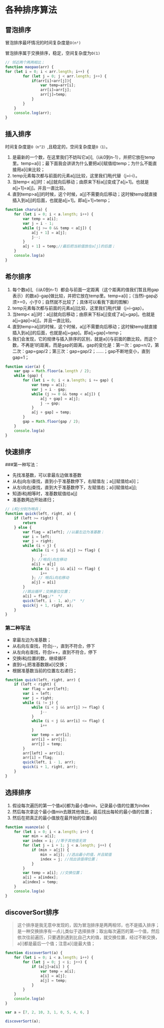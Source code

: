 # 各种排序算法

## 冒泡排序
冒泡排序最坏情况的时间复杂度是`O(n²) `

冒泡排序属于交换排序，稳定，空间复杂度为`O(1)`
```js
// 邻近两个两两相比；
function maopao(arr) {
for (let i = 0; i < arr.length; i++) {
        for (let j = 0; j < arr.length; j++) {
            if(arr[i]<arr[j]){
                var temp=arr[i];
                arr[i]=arr[j];
                arr[j]=temp;
            }     
        }
    }
    console.log(arr);
}
```

## 插入排序
时间复杂度是`O（n^2）`,且稳定的，空间复杂度是`O（1）`。

1. 是最新的一个数，在这里我们不妨叫它a[i],（i从0到n-1），并把它放在temp里。temp=a[i]；最下面我会讲讲为什么要把a[i]赋值给temp；为什么不能直接用a[i]来比较；
2. temp元素每次都与前面的元素a[j]比较，这里我们用j代替（j=i-i）。
3. 当temp< a[j]时：a[j]就向后移动；由原来下标a[j]变成了a[j+1]。也就是a[j+1]=a[j]。并且一直比较。
4. 直到temp>a[j]的时候，这个时候，a[j]不需要向后移动；这时候temp就直接插入到a[j]的后面，也就是a[j+1]。即a[j+1]=temp；
```js
function charu(a) {
    for (let i = 0; i < a.length; i++) {
        var temp = a[i];
        var j = i - 1;
        while (j >= 0 && temp < a[j]) {
            a[j + 1] = a[j];
            j--;
        }
        a[j + 1] = temp;//最后把当前值放在a[j]的后面；
    }
    console.log(a)
}
```

## 希尔排序
1. 每个数a[i],（i从0到n-1）都会与前面一定距离（这个距离的值我们暂且用gap表示）的数a[i-gap]做比较，并把它放在temp里。temp=a[i]；（当然i-gap必须>=0，小于0；自然就不比较了；具体可以看我下面的图解）
2. temp元素每次都与前面的元素a[j]比较，这里我们用j代替（j=i-gap）。
3. 当temp< a[j]时：a[j]就向后移动；由原来下标a[j]变成了a[j+gap]。也就是a[j+gap]=a[j]。并且一直比较。
4. 直到temp>a[j]的时候，这个时候，a[j]不需要向后移动；这时候temp就直接插入到a[j]的后面，也就是a[j+gap]。即a[j+gap]=temp；
5. 我们会发现，它的规律与插入排序的区别，就是a[i]与前面的数比较。而这个数，不再是1的距离，而是gap的距离。gap的变化是：第一次：gap=n/2，第二次：gap=gap/2；第三次：gap=gap/2；……；gap不断地变小，直到gap=1；
```js
function xier(a) {
    var gap = Math.floor(a.length / 2);
    while (gap) {
        for (let i = 0; i < a.length; i += gap) {
            var temp = a[i];
            var j = i - gap;
            while (j >= 0 && temp < a[j]) {
                a[j + gap] = a[j];
                j -= gap;
            }
            a[j + gap] = temp;
        }
        gap = Math.floor(gap / 2);
    }
    console.log(a)
}
```

## 快速排序

###第一种写法：
- 先找准基数，可以拿最左边做准基数
- 从右j向左i查找，直到小于准基数停下，右赋值左；a[j]赋值给a[i]；
- 从左i向右j查找，直到大于准基数停下，左赋值右；a[i]赋值给a[j];
- 知道i和j相等时，准基数赋值给a[j]
- 准基数两边开始递归；
```js
// i和j分别为哨兵；
function quick(left, right, a) {
    if (left >= right) {
        return
    } else {
        var flag = a[left]; //以最左边为准基数；
        var i = left;
        var j = right;
        while (i < j) {
            while (i < j && a[j] >= flag) {
                j--
            }; //哨兵j向左移动
            a[i] = a[j]
            while (i < j && a[i] <= flag) {
                i++
            }; // 哨兵i向右移动
            a[j] = a[i]
        }
        //跳出循环；交换基位位置；
        a[i] = flag;/*  */
        quick(left, i - 1, a);/*  */
        quick(j + 1, right, a);
    }
}
```


### 第二种写法
- 拿最左边为准基数；
- 从右向左查找，符合j--，直到不符合，停下
- 从左向右查找，符合i++，直到不符合，停下
- 交换i和j位置的数，继续循环
- 直到i=j,把准基数跟a[i]交换；
- 根据准基数当前的位置左右递归；
```js
function quick(left, right, arr) {
    if (left < right) {
        var flag = arr[left];
        var i = left;
        var j = right;
        while (i != j) {
            while (i < j && arr[j] >= flag) {
                j--
            }
            while (i < j && arr[i] <= flag) {
                i++
            }
            var temp = arr[i];
            arr[i] = arr[j];
            arr[j] = temp;
        }
        arr[left] = arr[i];
        arr[i] = flag;
        quick(left, i - 1, arr);
        quick(i + 1, right, arr);
    }
}
```

## 选择排序
1. 假设每次遍历的第一个值a[i]都为最小值min，记录最小值的位置为index
2. 然后每次拿这个最小值min去跟其他值比，最后找出每轮的最小值的位置；
3. 然后在把真正的最小值放在最开始的位置a[i]
```js
function xuanze(a) {
    for (let i = 0; i < a.length; i++) {
        var min = a[i];
        var index = i; //等于其他值无效
        for (let j = i + 1; j < a.length; j++) {
            if (min > a[j]) {
                min = a[j]; //选出最小的值，并且赋值
                index = j; //找出该值得位置；
            }
        }
        var temp = a[i]; //交换位置；
        a[i] = a[index];
        a[index] = temp;
    }
    console.log(a)
}
```

## discoverSort排序
> 这个排序是我无意中发现的，因为冒泡排序是两两相邻，也不是插入排序；是一种交换排序有一点儿类似于选择排序；取出每次遍历的第一个值，然后依次往前遍历，只要遇到遇到比自己大的值，就交换位置，经过不断交换，a[i]都是最后一个值；注意a[i]是最大值；
```js
function discoverSort(a) {
    for (let i = 0; i < a.length; i++) {
        for (let j = 0; j < i; j++) {
            if (a[j]<a[i] ) {
                var temp = a[i];
                a[i] = a[j];
                a[j] = temp;
            }
        }
    }
    console.log(a)
}
```

```js
var a = [7, 2, 10, 3, 1, 0, 5, 4, 6, ]

discoverSort(a);
```